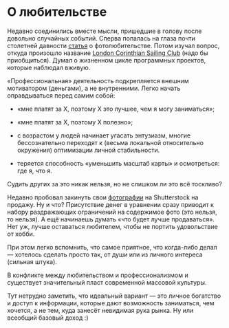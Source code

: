 # О любительстве

Недавно соединились вместе мысли, пришедшие в голову после довольно
случайных событий. Сперва попалась на глаза почти столетней давности
[статья][photo-amateur] о фотолюбительстве. Потом изучал вопрос,
откуда произошло название [London Corinthian Sailing Club][lcsc] (надо
бы приобщиться). Думал о жизненном цикле программных проектов, которые
наблюдал вживую.

«Профессиональная» деятельность подкрепляется внешним мотиватором
(деньгами), а не внутренними. Легко начать оправдываться перед самим
собой:

- «мне платят за X, поэтому X это лучшее, чем я могу заниматься»;

- «мне платят за X, поэтому X полезно»;

- с возрастом у людей начинает угасать энтузиазм, многие
  бессознательно переходят к (весьма локальной относительно окружения)
  оптимизации личной стабильности.

- теряется способность «уменьшить масштаб карты» и осмотреться: где я,
  что я.

Судить других за это никак нельзя, но не слишком ли это всё тоскливо?

Недавно пробовал закинуть свои [фотографии][my-flickr] на Shutterstock
на продажу. Ну и что? Присутствие денег в уравнении сразу приводит к
набору раздражающих ограничений на содержимое фото (это нельзя, то
нельзя). А ещё начинаешь думать «что будет лучше продаваться». Нет уж,
лучше оставаться любителем, чтобы не портить удовольствие от хобби.

При этом легко вспомнить, что самое приятное, что когда-либо делал —
хотелось сделать просто так, от души или из личного интереса (сильная
штука).

В конфликте между любительством и профессионализмом и существует
значительный пласт современной массовой культуры.

Тут нетрудно заметить, что идеальный вариант — это личное богатство и
доступ к информации, которые дают возможность заниматься, чем хочется,
а не тем, куда занесёт невидимая рука рынка. Ну или всеобщий базовый
доход :)

[photo-amateur]: http://www.zenitcamera.com/articles/photography/letter-to-photoamateur.html
[lcsc]: https://www.lcsc.org.uk/
[my-flickr]: https://www.flickr.com/photos/nothingpersonal/albums
